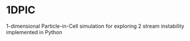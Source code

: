 # 1DPIC
1-dimensional Particle-in-Cell simulation for exploring 2 stream instability implemented in Python
